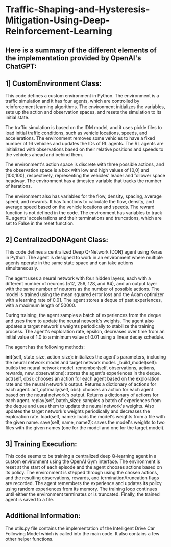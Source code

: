 # Traffic-Shaping-and-Hysteresis-Mitigation-Using-Deep-Reinforcement-Learning
## Here is a summary of the different elements of the implementation provided by OpenAI's ChatGPT:
## 1] CustomEnvironment Class:
This code defines a custom environment in Python. The environment is a traffic simulation and it has four agents, which are controlled by reinforcement learning algorithms. The environment initializes the variables, sets up the action and observation spaces, and resets the simulation to its initial state.

The traffic simulation is based on the IDM model, and it uses pickle files to load initial traffic conditions, such as vehicle locations, speeds, and accelerations. The environment removes some vehicles to have a fixed number of 16 vehicles and updates the IDs of RL agents. The RL agents are initialized with observations based on their relative positions and speeds to the vehicles ahead and behind them.

The environment's action space is discrete with three possible actions, and the observation space is a box with low and high values of [0,0] and [100,100], respectively, representing the vehicles' leader and follower space headway. The environment has a timestep variable that tracks the number of iterations.

The environment also has variables for the flow, density, spacing, average speed, and rewards. It has functions to calculate the flow, density, and average speed based on the vehicle locations and speeds. The reward function is not defined in the code. The environment has variables to track RL agents' accelerations and their terminations and truncations, which are set to False in the reset function.

## 2] CentralizedDQNAgent Class:
This code defines a centralized Deep Q-Network (DQN) agent using Keras in Python. The agent is designed to work in an environment where multiple agents operate in the same state space and can take actions simultaneously.

The agent uses a neural network with four hidden layers, each with a different number of neurons (512, 256, 128, and 64), and an output layer with the same number of neurons as the number of possible actions. The model is trained using the mean squared error loss and the Adam optimizer with a learning rate of 0.01. The agent stores a deque of past experiences, with a maximum length of 50000.

During training, the agent samples a batch of experiences from the deque and uses them to update the neural network's weights. The agent also updates a target network's weights periodically to stabilize the training process. The agent's exploration rate, epsilon, decreases over time from an initial value of 1.0 to a minimum value of 0.01 using a linear decay schedule.

The agent has the following methods:

__init__(self, state_size, action_size): initializes the agent's parameters, including the neural network model and target network model.
_build_model(self): builds the neural network model.
remember(self, observations, actions, rewards, new_observations): stores the agent's experiences in the deque.
act(self, obs): chooses an action for each agent based on the exploration rate and the neural network's output. Returns a dictionary of actions for each agent.
act_optimally(self, obs): chooses an action for each agent based on the neural network's output. Returns a dictionary of actions for each agent.
replay(self, batch_size): samples a batch of experiences from the deque and uses them to update the neural network's weights. Also updates the target network's weights periodically and decreases the exploration rate.
load(self, name): loads the model's weights from a file with the given name.
save(self, name, name2): saves the model's weights to two files with the given names (one for the model and one for the target model).

## 3] Training Execution:
This code seems to be training a centralized deep Q-learning agent in a custom environment using the OpenAI Gym interface. The environment is reset at the start of each episode and the agent chooses actions based on its policy. The environment is stepped through using the chosen actions, and the resulting observations, rewards, and termination/truncation flags are recorded. The agent remembers the experience and updates its policy using random experiences from its memory. The training loop continues until either the environment terminates or is truncated. Finally, the trained agent is saved to a file.

## Additional Information:
The utils.py file contains the implementation of the Intelligent Drive Car Following Model which is called into the main code. It also contains a few other helper functions.


